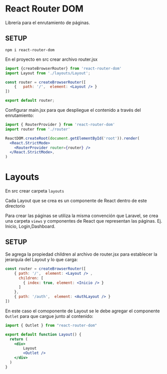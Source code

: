 # React Router DOM

Librería para el enrutamiento de páginas.

## SETUP

```npm i react-router-dom```

En el proyecto en src crear archivo router.jsx

```jsx
import {createBrowserRouter} from 'react-router-dom'
import Layout from './layouts/Layout';

const router = createBrowserRouter([
    { 	path: '/',  element: <Layout /> }
])

export default router;
```
Configurar main.jsx para que despliegue el contenido a través del enrutamiento:

```jsx
import { RouterProvider } from 'react-router-dom'
import router from './router'

ReactDOM.createRoot(document.getElementById('root')).render(
  <React.StrictMode>
    <RouterProvider router={router} />
  </React.StrictMode>,
)

```

# Layouts

En src crear carpeta `layouts`

Cada Layout que se crea es un componente de React dentro de este directorio

Para crear las páginas se utiliza la misma convención que Laravel, se crea una carpeta `views` y componentes de React que representan las páginas. Ej. Inicio, Login,Dashboard.

## SETUP

Se agrega la propiedad children al archivo de router.jsx para establecer la jerarquía del Layout y lo que carga:

```jsx
const router = createBrowserRouter([
    { path: '/',  element: <Layout /> ,
      children: [
        { index: true, element: <Inicio /> }
      ]
    },
    { path: '/auth',  element: <AuthLayout /> }
])
```

En este caso el comoponente de Layout se le debe agregar el componente `Outlet` para que cargue junto al contenido:

```jsx
import { Outlet } from "react-router-dom"

export default function Layout() {
  return (
    <div>
        Layout
        <Outlet />
    </div>
  )
}

```

